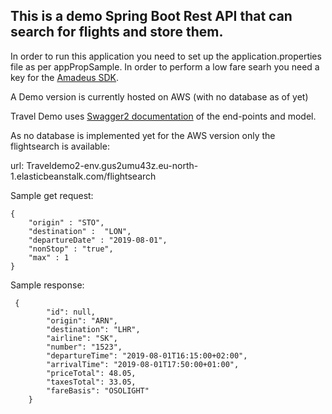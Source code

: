 ## This is a demo Spring Boot Rest API that can search for flights and store them.

In order to run this application you need to set up the application.properties file as per appPropSample.
In order to perform a low fare searh you need a key for the [Amadeus SDK](https://developers.amadeus.com/).



A Demo version is currently hosted on AWS (with no database as of yet)

Travel Demo uses [Swagger2 documentation](http://traveldemo2-env.gus2umu43z.eu-north-1.elasticbeanstalk.com/swagger-ui.html) of the end-points and model.


As no database is implemented yet for the AWS version only the flightsearch is available:

url: Traveldemo2-env.gus2umu43z.eu-north-1.elasticbeanstalk.com/flightsearch

Sample get request:
```
{
	"origin" : "STO",
	"destination" :  "LON",
	"departureDate" : "2019-08-01",
	"nonStop" : "true",
	"max" : 1
}
```

Sample response:
```
 { 
        "id": null,
        "origin": "ARN",
        "destination": "LHR",
        "airline": "SK",
        "number": "1523",
        "departureTime": "2019-08-01T16:15:00+02:00",
        "arrivalTime": "2019-08-01T17:50:00+01:00",
        "priceTotal": 48.05,
        "taxesTotal": 33.05,
        "fareBasis": "OSOLIGHT"
    }
```
